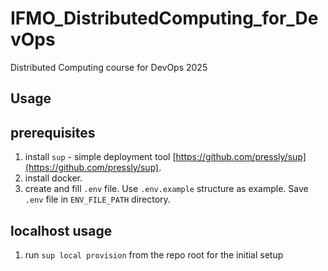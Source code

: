 # IFMO_DistributedComputing_for_DevOps
Distributed Computing course for DevOps 2025

## Usage


## prerequisites

1. install `sup` - simple deployment tool [https://github.com/pressly/sup](https://github.com/pressly/sup).
2. install docker.
3. create and fill `.env` file. Use `.env.example` structure as example. Save `.env` file in `ENV_FILE_PATH` directory.

## localhost usage

1. run `sup local provision` from the repo root for the initial setup

